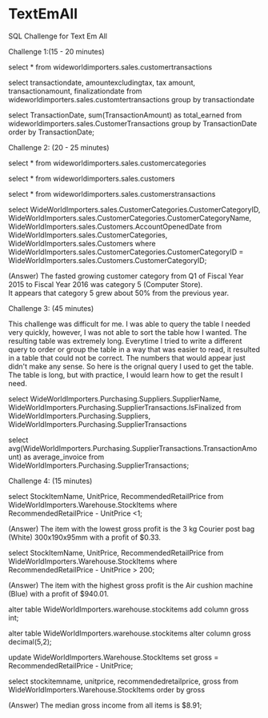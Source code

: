 # TextEmAll
SQL Challenge for Text Em All

Challenge 1:(15 - 20 minutes) 

  select * from wideworldimporters.sales.customertransactions

  select transactiondate, amountexcludingtax, tax amount, transactionamount, finalizationdate from    
  wideworldimporters.sales.customtertransactions group by transactiondate

  select TransactionDate, sum(TransactionAmount) as total_earned
  from wideworldimporters.sales.CustomerTransactions
  group by TransactionDate
  order by TransactionDate;


Challenge 2: (20 - 25 minutes)

  select * from wideworldimporters.sales.customercategories

  select * from wideworldimporters.sales.customers

  select * from wideworldimporters.sales.customerstransactions

  select WideWorldImporters.sales.CustomerCategories.CustomerCategoryID, 
     WideWorldImporters.sales.CustomerCategories.CustomerCategoryName, 
     WideWorldImporters.sales.Customers.AccountOpenedDate
  from WideWorldImporters.sales.CustomerCategories, 
     WideWorldImporters.sales.Customers
  where WideWorldImporters.sales.CustomerCategories.CustomerCategoryID = 
     WideWorldImporters.sales.Customers.CustomerCategoryID;
    
  (Answer) The fasted growing customer category from Q1 of Fiscal Year 2015 to Fiscal Year 2016 was category 5 (Computer Store).  
  It appears that category 5 grew about 50% from the previous year. 
  
  
Challenge 3: (45 minutes)
  
  This challenge was difficult for me. I was able to query the table I needed very quickly, however, I was not able to sort the table how I wanted. The resulting table was extremely long. Everytime I tried to write a different query to order or group the table in a way that was easier to read, it resulted in a table that could not be correct. The numbers that would appear just didn't make any sense. So here is the orignal query I used to get the table. The table is long, but with practice, I would learn how to get the result I need. 
  
select WideWorldImporters.Purchasing.Suppliers.SupplierName,
    WideWorldImporters.Purchasing.SupplierTransactions.IsFinalized
from WideWorldImporters.Purchasing.Suppliers, 
    WideWorldImporters.Purchasing.SupplierTransactions
    
select avg(WideWorldImporters.Purchasing.SupplierTransactions.TransactionAmount) 
    as average_invoice
from WideWorldImporters.Purchasing.SupplierTransactions;


Challenge 4: (15 minutes)

select StockItemName, UnitPrice, RecommendedRetailPrice
from WideWorldImporters.Warehouse.StockItems
where RecommendedRetailPrice - UnitPrice <1;

(Answer) The item with the lowest gross profit is the 3 kg Courier post bag (White) 300x190x95mm with a profit of $0.33.

select StockItemName, UnitPrice, RecommendedRetailPrice
from WideWorldImporters.Warehouse.StockItems
where RecommendedRetailPrice - UnitPrice > 200;

(Answer) The item with the highest gross profit is the Air cushion machine (Blue) with a profit of $940.01.

alter table WideWorldImporters.warehouse.stockitems
add column gross int;

alter table WideWorldImporters.warehouse.stockitems
alter column gross decimal(5,2);

update WideWorldImporters.Warehouse.StockItems
set gross = RecommendedRetailPrice - UnitPrice;

select stockitemname, unitprice, recommendedretailprice, gross 
from WideWorldImporters.Warehouse.StockItems
order by gross

(Answer) The median gross income from all items is $8.91;
